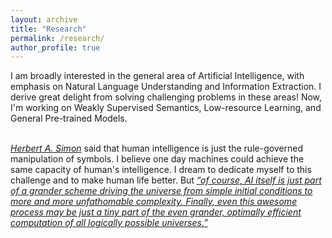 ```yaml
---
layout: archive
title: "Research"
permalink: /research/
author_profile: true
---
```

I am broadly interested in the general area of Artificial Intelligence, with emphasis on Natural Language Understanding and Information Extraction. I derive great delight from solving challenging problems in these areas! Now, I'm working on Weakly Supervised Semantics, Low-resource Learning, and General Pre-trained Models.<br><br>

<a href="http://en.wikipedia.org/wiki/Herbert_A._Simon"><i>Herbert A. Simon</i></a> said that human intelligence is just the rule-governed manipulation of symbols. I believe one day machines could achieve the same capacity of human's intelligence. I dream to dedicate myself to this challenge and to make human life better. But <a href="http://people.idsia.ch/~juergen/deep-learning-miraculous-year-1990-1991.html"><i>“of course, AI itself is just part of a grander scheme driving the universe from simple initial conditions to more and more unfathomable complexity. Finally, even this awesome process may be just a tiny part of the even grander, optimally efficient computation of all logically possible universes.”</i></a><br>
